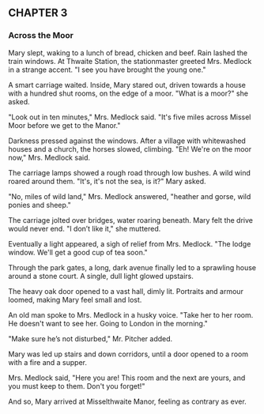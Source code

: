 ## CHAPTER 3
### Across the Moor
Mary slept, waking to a lunch of bread, chicken and beef. Rain lashed the train windows. At Thwaite Station, the stationmaster greeted Mrs. Medlock in a strange accent. "I see you have brought the young one."

A smart carriage waited. Inside, Mary stared out, driven towards a house with a hundred shut rooms, on the edge of a moor. "What is a moor?" she asked.

"Look out in ten minutes," Mrs. Medlock said. "It's five miles across Missel Moor before we get to the Manor."

Darkness pressed against the windows. After a village with whitewashed houses and a church, the horses slowed, climbing. "Eh! We're on the moor now," Mrs. Medlock said.

The carriage lamps showed a rough road through low bushes. A wild wind roared around them. "It's, it's not the sea, is it?" Mary asked.

"No, miles of wild land," Mrs. Medlock answered, "heather and gorse, wild ponies and sheep."

The carriage jolted over bridges, water roaring beneath. Mary felt the drive would never end. "I don’t like it," she muttered.

Eventually a light appeared, a sigh of relief from Mrs. Medlock. "The lodge window. We'll get a good cup of tea soon."

Through the park gates, a long, dark avenue finally led to a sprawling house around a stone court. A single, dull light glowed upstairs.

The heavy oak door opened to a vast hall, dimly lit. Portraits and armour loomed, making Mary feel small and lost.

An old man spoke to Mrs. Medlock in a husky voice. "Take her to her room. He doesn't want to see her. Going to London in the morning."

"Make sure he’s not disturbed," Mr. Pitcher added.

Mary was led up stairs and down corridors, until a door opened to a room with a fire and a supper.

Mrs. Medlock said, "Here you are! This room and the next are yours, and you must keep to them. Don't you forget!"

And so, Mary arrived at Misselthwaite Manor, feeling as contrary as ever.
